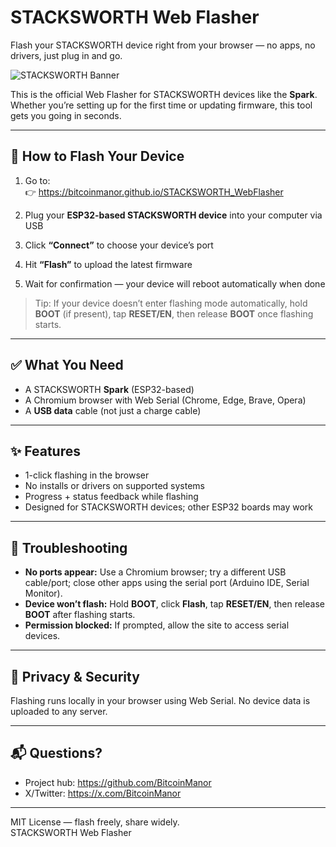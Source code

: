 # STACKSWORTH Web Flasher

Flash your STACKSWORTH device right from your browser — no apps, no drivers, just plug in and go.

![STACKSWORTH Banner](https://github.com/BitcoinManor/STACKSWORTH_Webflasher/blob/main/assets/stacksworth_logo.png)

This is the official Web Flasher for STACKSWORTH devices like the **Spark**. Whether you’re setting up for the first time or updating firmware, this tool gets you going in seconds.

---

## 🚀 How to Flash Your Device

1. Go to:  
   👉 https://bitcoinmanor.github.io/STACKSWORTH_WebFlasher

2. Plug your **ESP32-based STACKSWORTH device** into your computer via USB

3. Click **“Connect”** to choose your device’s port

4. Hit **“Flash”** to upload the latest firmware

5. Wait for confirmation — your device will reboot automatically when done

> Tip: If your device doesn’t enter flashing mode automatically, hold **BOOT** (if present), tap **RESET/EN**, then release **BOOT** once flashing starts.

---

## ✅ What You Need

- A STACKSWORTH **Spark** (ESP32-based)
- A Chromium browser with Web Serial (Chrome, Edge, Brave, Opera)
- A **USB data** cable (not just a charge cable)

---

## ✨ Features

- 1-click flashing in the browser
- No installs or drivers on supported systems
- Progress + status feedback while flashing
- Designed for STACKSWORTH devices; other ESP32 boards may work

---

## 🧰 Troubleshooting

- **No ports appear:** Use a Chromium browser; try a different USB cable/port; close other apps using the serial port (Arduino IDE, Serial Monitor).
- **Device won’t flash:** Hold **BOOT**, click **Flash**, tap **RESET/EN**, then release **BOOT** after flashing starts.
- **Permission blocked:** If prompted, allow the site to access serial devices.

---

## 🔐 Privacy & Security

Flashing runs locally in your browser using Web Serial. No device data is uploaded to any server.

---

## 📬 Questions?

- Project hub: https://github.com/BitcoinManor  
- X/Twitter: https://x.com/BitcoinManor

---

MIT License — flash freely, share widely.  
STACKSWORTH Web Flasher
